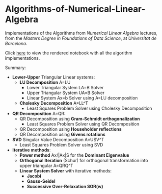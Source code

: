 # Algorithms-of-Numerical-Linear-Algebra
Implementations of the Algorithms from *Numerical Linear Algebra* lectures, from the *Masters Degree in Foundations of Data Science*, at *Universitat de Barcelona*.

Click [here](https://nbviewer.jupyter.org/github/alexfc14/Algorithms-of-Numerical-Linear-Algebra/blob/master/Algorithms_of_Numerical_Linear_Algebra.ipynb)  to view the rendered notebook with all the algorithm implementations.

Summary:
* **Lower-Upper** Triangular Linear systems:
  * **LU Decomposition** A=LU
    * Lower Triangular System LA=B Solver
    * Upper Triangular System UA=B Solver
    * Linear System Ax=b Solver using A=LU decomposition
  * **Cholesky Decomposition** A=LL^T
    * Least Squares Problem Solver using Cholesky Decomposition
* **QR Decomposition** A=QR:
  * QR Decomposition using **Gram-Schmidt orthogonalization**
    * Least Squares Problem Solver using QR Decomposition
  * QR Decomposition using **Householder reflections**
  * QR Decomposition using **Givens rotations**
* **SVD** Singular Value Decomposition A=USV^T
  * Least Squares Problem Solver using SVD
* **Iterative methods**:
  * **Power method** Ax/|Ax|S for the **Dominant Eigenvalue**
  * **Orthogonal Iteration** (Schur) for orthogonal transformation into upper triangular A=QRQ^T
  * **Linear System Solver** with iterative methods:
    * **Jacobi**
    * **Gauss-Seidel**
    * **Successive Over-Relaxation SOR(w)**
